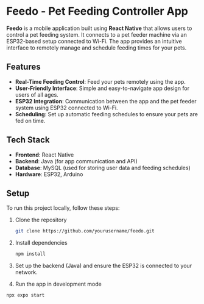 # Feedo - Pet Feeding Controller App

**Feedo** is a mobile application built using **React Native** that allows users to control a pet feeding system. It connects to a pet feeder machine via an ESP32-based setup connected to Wi-Fi. The app provides an intuitive interface to remotely manage and schedule feeding times for your pets.

## Features

- **Real-Time Feeding Control**: Feed your pets remotely using the app.
- **User-Friendly Interface**: Simple and easy-to-navigate app design for users of all ages.
- **ESP32 Integration**: Communication between the app and the pet feeder system using ESP32 connected to Wi-Fi.
- **Scheduling**: Set up automatic feeding schedules to ensure your pets are fed on time.
  
## Tech Stack

- **Frontend**: React Native
- **Backend**: Java (for app communication and API)
- **Database**: MySQL (used for storing user data and feeding schedules)
- **Hardware**: ESP32, Arduino

## Setup

To run this project locally, follow these steps:

1. Clone the repository
   ```bash
   git clone https://github.com/yourusername/feedo.git
   ```
2. Install dependencies
   ```bash
   npm install
   ```
3. Set up the backend (Java) and ensure the ESP32 is connected to your network.

4. Run the app in development mode
  ```bash
  npx expo start
  ```
